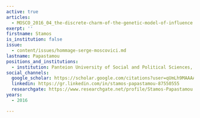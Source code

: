```yaml
---
active: true
articles:
  - MOSCO_2016_04_the-discrete-charm-of-the-genetic-model-of-influence
exerpt: ''
firstname: Stamos
is_institution: false
issue:
  - content/issues/hommage-serge-moscovici.md
lastname: Papastamou
positions_and_institutions:
  - institution: Panteion University of Social and Political Sciences, Greece
social_channels:
  google_scholar: https://scholar.google.com/citations?user=qUmLh9MAAAAJ&hl=fr
  linkedin: https://gr.linkedin.com/in/stamos-papastamou-87550555
  researchgate: https://www.researchgate.net/profile/Stamos-Papastamou
years:
  - 2016

---
```

